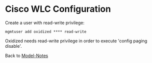 # Cisco WLC Configuration

Create a user with read-write privilege:

```text
mgmtuser add oxidized **** read-write
```

Oxidized needs read-write privilege in order to execute 'config paging disable'.

Back to [Model-Notes](README.md)
